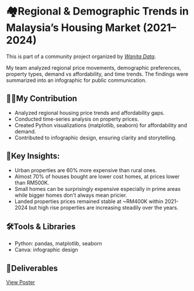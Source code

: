 # 🏘️Regional & Demographic Trends in Malaysia’s Housing Market (2021–2024)

This is part of a community project organized by *[Wanita Data](https://www.linkedin.com/posts/wanitadata_wanitadata-dataprojects2025-womenindata-activity-7378967366803587072-4LaY?utm_source=share&utm_medium=member_desktop&rcm=ACoAADS-q9MBB4wzFiHkUq3nQUZ8gSQ0cdoIt9A)*.

My team analyzed regional price movements, demographic preferences, property types, demand vs affordability, and time trends. The findings were summarized into an infographic for public communication.

## 👩‍💻My Contribution
- Analyzed regional housing price trends and affordability gaps.
- Conducted time-series analysis on property prices.
- Created Python visualizations (matplotlib, seaborn) for affordability and demand.
- Contributed to infographic design, ensuring clarity and storytelling.

## 🔑Key Insights:
- Urban properties are 60% more expensive than rural ones.
- Almost 70% of houses bought are lower cost homes, at prices lower than RM500K.
- Small homes can be surprisingly expensive especially in prime areas while bigger homes don't always mean pricier.
- Landed properties prices remained stable at ~RM400K within 2021-2024 but high rise properties are increasing steadily over the years.

## 🛠️Tools & Libraries
- Python: pandas, matplotlib, seaborn
- Canva: infographic design

## 📄Deliverables  
[View Poster](Deliverables/Property_Demographics_in_Malaysia.pdf)




